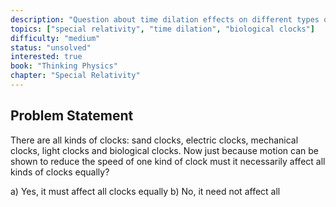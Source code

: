 ```yaml
---
description: "Question about time dilation effects on different types of clocks"
topics: ["special relativity", "time dilation", "biological clocks"]
difficulty: "medium"
status: "unsolved"
interested: true
book: "Thinking Physics"
chapter: "Special Relativity"
---
```


## Problem Statement
There are all kinds of clocks: sand clocks, electric clocks, mechanical clocks, light clocks and biological clocks. Now just because motion can be shown to reduce the speed of one kind of clock must it necessarily affect all kinds of clocks equally?

a) Yes, it must affect all clocks equally
b) No, it need not affect all